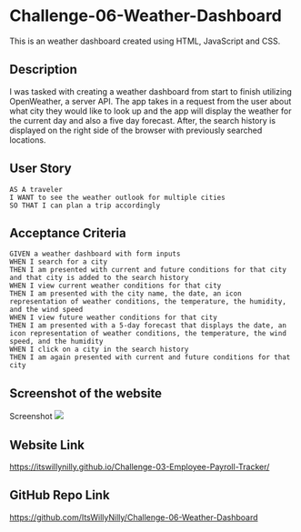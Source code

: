 # Challenge-06-Weather-Dashboard
This is an weather dashboard created using HTML, JavaScript and CSS.

## Description
I was tasked with creating a weather dashboard from start to finish utilizing OpenWeather, a server API. The app takes in a request from the user about what city they would like to look up and the app will display the weather for the current day and also a five day forecast. After, the search history is displayed on the right side of the browser with previously searched locations.

## User Story

```
AS A traveler
I WANT to see the weather outlook for multiple cities
SO THAT I can plan a trip accordingly
```

## Acceptance Criteria

```
GIVEN a weather dashboard with form inputs
WHEN I search for a city
THEN I am presented with current and future conditions for that city and that city is added to the search history
WHEN I view current weather conditions for that city
THEN I am presented with the city name, the date, an icon representation of weather conditions, the temperature, the humidity, and the wind speed
WHEN I view future weather conditions for that city
THEN I am presented with a 5-day forecast that displays the date, an icon representation of weather conditions, the temperature, the wind speed, and the humidity
WHEN I click on a city in the search history
THEN I am again presented with current and future conditions for that city
```

## Screenshot of the website
Screenshot <img src="assets/images/Screenshot 2024-06-16 at 7.53.05 PM.png">

## Website Link
https://itswillynilly.github.io/Challenge-03-Employee-Payroll-Tracker/

## GitHub Repo Link
https://github.com/ItsWillyNilly/Challenge-06-Weather-Dashboard